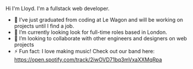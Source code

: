 Hi I'm Lloyd. I'm a fullstack web developer.



- 🌱 I’ve just graduated from coding at Le Wagon and will be working on projects until I find a job.
- 🔭 I’m currently looking look for full-time roles based in London.
- 👯 I’m looking to collaborate with other engineers and designers on web projects
- ⚡ Fun fact: I love making music! Check out our band here: https://open.spotify.com/track/2iwOVD71bq3mVxaXXMqRpa
